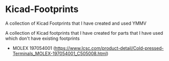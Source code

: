# Kicad-Footprints
A collection of Kicad Footprints that I have created and used YMMV


A collection of Kicad footprints that I have created for parts that I have used which don't have existing footprints


- MOLEX 197054001 (https://www.lcsc.com/product-detail/Cold-pressed-Terminals_MOLEX-197054001_C505008.html)
